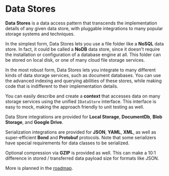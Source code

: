 # Data Stores

**Data Stores** is a data access pattern that transcends the implementation details of any given data store, with pluggable integrations to many popular storage systems and techniques.

In the simplest form, Data Stores lets you use a file folder like a **NoSQL** data store. In fact, it could be called a **NoDB** data store, since it doesn't require the installation or configuration of a database engine at all. This folder can be stored on local disk, or one of many cloud file storage services.

In the most robust form, Data Stores lets you integrate to many different kinds of data storage services, such as document databases. You can use the advanced indexing and querying abilities of these stores, while making code that is indifferent to their implementation details. 

You can easily describe and create a **context** that accesses data on many storage services using the unified `IDataStore` interface. This interface is easy to mock, making the approach friendly to unit testing as well.

Data Store integrations are provided for **Local Storage**, **DocumentDb**, **Blob Storage**, and **Google Drive**.

Serialization integrations are provided for **JSON**, **YAML**, **XML**, as well as super-efficient **Bond** and **Protobuf** protocols. Note that some serializers have special requirements for data classes to be serialized.

Optional compression via **GZIP** is provided as well. This can make a 10:1 difference in stored / transferred data payload size for formats like JSON.

More is planned in the [roadmap](docs/roadmap.md).